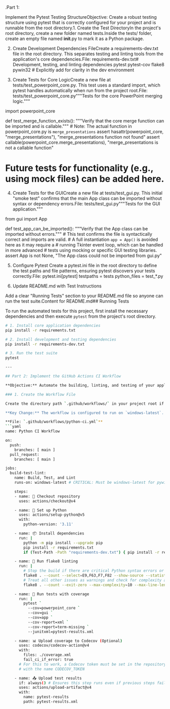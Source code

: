 .Part 1:

 Implement the Pytest Testing StructureObjective: Create a robust testing structure using pytest that is correctly configured for your project and is runnable from the root directory.1. Create the Test DirectoryIn the project's root directory, create a new folder named tests.Inside the tests/ folder, create an empty file named __init__.py to mark it as a Python package.

2. Create Development Dependencies FileCreate a requirements-dev.txt file in the root directory. This separates testing and linting tools from the application's core dependencies.File: requirements-dev.txt# Development, testing, and linting dependencies
pytest
pytest-cov
flake8
pywin32 # Explicitly add for clarity in the dev environment

3. Create Tests for Core LogicCreate a new file at tests/test_powerpoint_core.py. This test uses a standard import, which pytest handles automatically when run from the project root.File: tests/test_powerpoint_core.py"""Tests for the core PowerPoint merging logic."""

import powerpoint_core

def test_merge_function_exists():
    """Verify that the core merge function can be imported and is callable."""
    # Note: The actual function in powerpoint_core.py is `merge_presentations`
    assert hasattr(powerpoint_core, "merge_presentations"), "merge_presentations function not found"
    assert callable(powerpoint_core.merge_presentations), "merge_presentations is not a callable function"

# Future tests for functionality (e.g., using mock files) can be added here.

4. Create Tests for the GUICreate a new file at tests/test_gui.py. This initial "smoke test" confirms that the main App class can be imported without syntax or dependency errors.File: tests/test_gui.py"""Tests for the GUI application."""

from gui import App

def test_app_can_be_imported():
    """Verify that the App class can be imported without errors."""
    # This test confirms the file is syntactically correct and imports are valid.
    # A full instantiation `app = App()` is avoided here as it may require a
    # running Tkinter event loop, which can be handled in more advanced
    # tests using mocking or specific GUI testing libraries.
    assert App is not None, "The App class could not be imported from gui.py"

5. Configure Pytest 
Create a pytest.ini file in the root directory to define the test paths and file patterns, ensuring pytest discovers your tests correctly.File: pytest.ini[pytest]
testpaths = tests
python_files = test_*.py

6. Update README.md with Test Instructions

Add a clear "Running Tests" section to your README.md file so anyone can run the test suite.Content for README.md## Running Tests

To run the automated tests for this project, first install the necessary dependencies and then execute `pytest` from the project's root directory.

```bash
# 1. Install core application dependencies
pip install -r requirements.txt

# 2. Install development and testing dependencies
pip install -r requirements-dev.txt

# 3. Run the test suite
pytest

---

## Part 2: Implement the GitHub Actions CI Workflow

**Objective:** Automate the building, linting, and testing of your application using a GitHub Actions workflow.

### 1. Create the Workflow File

Create the directory path `.github/workflows/` in your project root if it doesn't exist. Then, create the `python-ci.yml` file inside it with the following content.

**Key Change:** The workflow is configured to run on `windows-latest`. This is critical because your application's core logic depends on `pywin32` and COM automation, which are only available on Windows.

**File: `.github/workflows/python-ci.yml`**
```yaml
name: Python CI Workflow

on:
  push:
    branches: [ main ]
  pull_request:
    branches: [ main ]

jobs:
  build-test-lint:
    name: Build, Test, and Lint
    runs-on: windows-latest # CRITICAL: Must be windows-latest for pywin32 COM automation

    steps:
    - name: 🧾 Checkout repository
      uses: actions/checkout@v4

    - name: 🐍 Set up Python
      uses: actions/setup-python@v5
      with:
        python-version: '3.11'

    - name: 📦 Install dependencies
      run: |
        python -m pip install --upgrade pip
        pip install -r requirements.txt
        if (Test-Path -Path "requirements-dev.txt") { pip install -r requirements-dev.txt }

    - name: 🧹 Run flake8 linting
      run: |
        # Stop the build if there are critical Python syntax errors or undefined names
        flake8 . --count --select=E9,F63,F7,F82 --show-source --statistics
        # Treat all other issues as warnings and check for complexity and line length
        flake8 . --count --exit-zero --max-complexity=10 --max-line-length=127 --statistics

    - name: 🧪 Run tests with coverage
      run: |
        pytest `
          --cov=powerpoint_core `
          --cov=gui `
          --cov=app `
          --cov-report=xml `
          --cov-report=term-missing `
          --junitxml=pytest-results.xml

    - name: 📊 Upload coverage to Codecov (Optional)
      uses: codecov/codecov-action@v4
      with:
        files: ./coverage.xml
        fail_ci_if_error: true
      # For this to work, a Codecov token must be set in the repository's secrets
      # with the name CODECOV_TOKEN

    - name: 📤 Upload test results
      if: always() # Ensures this step runs even if previous steps fail
      uses: actions/upload-artifact@v4
      with:
        name: pytest-results
        path: pytest-results.xml
